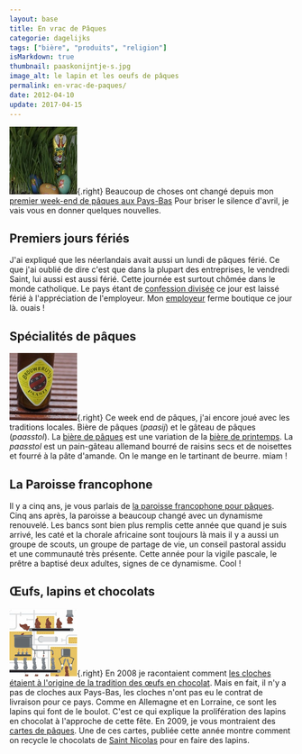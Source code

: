 ```yaml
---
layout: base
title: En vrac de Pâques
categorie: dagelijks
tags: ["bière", "produits", "religion"]
isMarkdown: true
thumbnail: paaskonijntje-s.jpg
image_alt: le lapin et les oeufs de pâques
permalink: en-vrac-de-paques/
date: 2012-04-10
update: 2017-04-15
---
```


![le lapin et les oeufs de pâques](paaskonijntje-s.jpg){.right}
Beaucoup de choses ont changé depuis mon [premier week-end de pâques aux Pays-Bas](/paasdagen-in-amsterdam) Pour briser le silence d'avril, je vais vous en donner quelques nouvelles.

<!-- ![bière Passij](paasij.jpg){.none} -->

<!--excerpt-->

## Premiers jours fériés
J'ai expliqué que les néerlandais avait aussi un lundi de pâques férié. Ce que j'ai oublié de dire c'est que dans la plupart des entreprises, le vendredi Saint, lui aussi est aussi férié. Cette journée est surtout chômée dans le monde catholique. Le pays étant de [confession divisée](/catholiques-et-protestants) ce jour est laissé férié à l'appréciation de l'employeur. Mon [employeur](/mon-nouveau-boulot-3) ferme boutique ce jour là. ouais !

## Spécialités de pâques
![bière Passij](paasij-s.jpg){.right}
Ce week end de pâques, j'ai encore joué avec les traditions locales. Bière de pâques (*paasij*) et le gâteau de pâques (*paasstol*). La [bière de pâques](/les-bieres-de-paques) est une variation de la [bière de printemps](/printemps-en-vrac-et-en-retard). La *paasstol* est un pain-gâteau allemand bourré de raisins secs et de noisettes et fourré à la pâte d'amande. On le mange en le tartinant de beurre. miam !

## La Paroisse francophone
Il y a cinq ans, je vous parlais de [la paroisse francophone pour pâques](/bonne-fete-pascales). Cinq ans après, la paroisse a beaucoup changé avec un dynamisme renouvelé. Les bancs sont bien plus remplis cette année que quand je suis arrivé, les caté et la chorale africaine sont toujours là mais il y a aussi un groupe de scouts, un groupe de partage de vie, un conseil pastoral assidu et une communauté très présente. Cette année pour la vigile pascale, le prêtre a baptisé deux adultes, signes de ce dynamisme. Cool !

## Œufs, lapins et chocolats
![lapins en chocolat](lapins-en-choco-s.png){.right}
En 2008 je racontaient comment [les cloches étaient à l'origine de la tradition des œufs en chocolat](/oeufs-en-chocolat). Mais en fait, il n'y a pas de cloches aux Pays-Bas, les cloches n'ont pas eu le contrat de livraison pour ce pays. Comme en Allemagne et en Lorraine, ce sont les lapins qui font de le boulot. C'est ce qui explique la prolifération des lapins en chocolat à l'approche de cette fête. En 2009, je vous montraient des [cartes de pâques](/zalig-pasen-vrolijk-pasen-prettige-paasdagen). Une de ces cartes, publiée cette année montre comment on recycle le chocolats de [Saint Nicolas](/?q=Saint+Nicolas) pour en faire des lapins.
